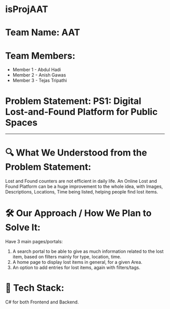 # isProjAAT
# Team Name: AAT

# Team Members:
- Member 1 - Abdul Hadi
- Member 2 - Anish Gawas 
- Member 3 - Tejas Tripathi 

# Problem Statement: PS1: Digital Lost-and-Found Platform for Public Spaces

---

# 🔍 What We Understood from the Problem Statement:
Lost and Found counters are not efficient in daily life. An Online Lost and Found Platform can be a huge improvement to the whole idea, with Images, Descriptions, Locations, Time being listed, helping people find lost items. 

# 🛠 Our Approach / How We Plan to Solve It:
Have 3 main pages/portals:
1. A search portal to be able to give as much information related to the lost item, based on filters mainly for type, location, time.
2. A home page to display lost items in general, for a given Area.
3. An option to add entries for lost items, again with filters/tags. 

# 🧰 Tech Stack:
C# for both Frontend and Backend.
